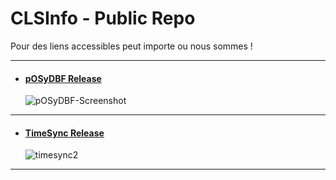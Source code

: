# CLSInfo - Public Repo 
Pour des liens accessibles peut importe ou nous sommes !  

---
+ #### [pOSyDBF Release](https://github.com/CLS-Info/CLS-Public/releases/tag/Alexis)
  ![pOSyDBF-Screenshot](https://github.com/CLS-Info/CLS-Public/assets/22131318/0fc87e3f-0652-4cef-ac45-4db7c0cd4216)
---
+ #### [TimeSync Release](https://github.com/CLS-Info/CLS-Public/releases/tag/workarounds)
  ![timesync2](https://github.com/CLS-Info/CLS-Public/assets/22131318/f3c3f5fd-c389-439c-9758-9a7ba2e6cd3c)
---
